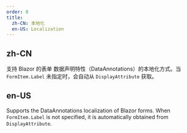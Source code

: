 ```yaml
---
order: 0
title:
  zh-CN: 本地化
  en-US: Localization
---
```


## zh-CN

支持 Blazor 的表单 数据声明特性（DataAnnotations）的本地化方式。当 `FormItem.Label` 未指定时，会自动从 `DisplayAttribute` 获取。

## en-US

Supports the DataAnnotations localization of Blazor forms. When `FormItem.Label` is not specified, it is automatically obtained from `DisplayAttribute`.